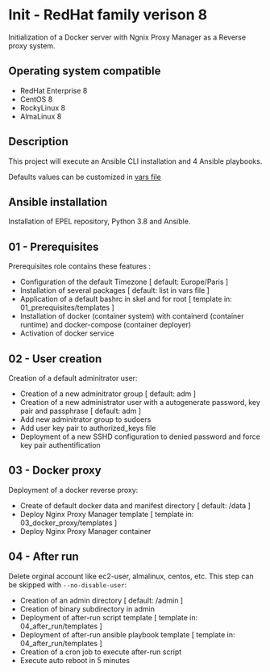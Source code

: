 # Init - RedHat family verison 8

Initialization of a Docker server with Ngnix Proxy Manager as a Reverse proxy system.

## Operating system compatible

- RedHat Enterprise 8
- CentOS 8
- RockyLinux 8
- AlmaLinux 8

## Description

This project will execute an Ansible CLI installation and 4 Ansible playbooks.

Defaults values can be customized in [vars file](ansible/group_vars/all/main.yaml)

## Ansible installation

Installation of EPEL repository, Python 3.8 and Ansible.

## 01 - Prerequisites

Prerequisites role contains these features :
- Configuration of the default Timezone [ default: Europe/Paris ]
- Installation of several packages [ default: list in vars file ]
- Application of a default bashrc in skel and for root [ template in: 01_prerequisites/templates ]
- Installation of docker (container system) with containerd (container runtime) and docker-compose (container deployer)
- Activation of docker service

## 02 - User creation

Creation of a default adminitrator user:
- Creation of a new adminitrator group [ default: adm ]
- Creation of a new administrator user with a autogenerate password, key pair and passphrase [ default: adm ]
- Add new adminitrator group to sudoers
- Add user key pair to authorized_keys file
- Deployment of a new SSHD configuration to denied password and force key pair authentification

## 03 - Docker proxy

Deployment of a docker reverse proxy:
- Create of default docker data and manifest directory [ default: /data ]
- Deploy Nginx Proxy Manager template [ template in: 03_docker_proxy/templates ]
- Deploy Nginx Proxy Manager container

## 04 - After run

Delete orginal account like ec2-user, almalinux, centos, etc. This step can be skipped with `--no-disable-user`:
- Creation of an admin directory [ default: /admin ]
- Creation of binary subdirectory in admin
- Deployment of after-run script template [ template in: 04_after_run/templates ]
- Deployment of after-run ansible playbook template [ template in: 04_after_run/templates ]
- Creation of a cron job to execute after-run script
- Execute auto reboot in 5 minutes
